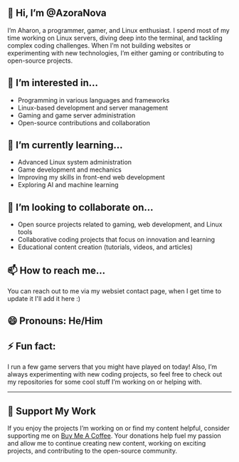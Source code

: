## 👋 Hi, I’m @AzoraNova

I’m Aharon, a programmer, gamer, and Linux enthusiast. I spend most of my time working on Linux servers, diving deep into the terminal, and tackling complex coding challenges. When I’m not building websites or experimenting with new technologies, I’m either gaming or contributing to open-source projects.

## 👀 I’m interested in...

- Programming in various languages and frameworks
- Linux-based development and server management
- Gaming and game server administration
- Open-source contributions and collaboration

## 🌱 I’m currently learning...

- Advanced Linux system administration
- Game development and mechanics
- Improving my skills in front-end web development
- Exploring AI and machine learning

## 💞️ I’m looking to collaborate on...

- Open source projects related to gaming, web development, and Linux tools
- Collaborative coding projects that focus on innovation and learning
- Educational content creation (tutorials, videos, and articles)

## 📫 How to reach me...

You can reach out to me via my websiet contact page, when I get time to update it I'll add it here :)

## 😄 Pronouns: He/Him

## ⚡ Fun fact:

I run a few game servers that you might have played on today! Also, I’m always experimenting with new coding projects, so feel free to check out my repositories for some cool stuff I’m working on or helping with.

---

## 💖 Support My Work

If you enjoy the projects I’m working on or find my content helpful, consider supporting me on [Buy Me A Coffee](https://buymeacoffee.com/azoranova). Your donations help fuel my passion and allow me to continue creating new content, working on exciting projects, and contributing to the open-source community.


<!---
AzoraNova/AzoraNova is a ✨ special ✨ repository because its `README.md` (this file) appears on your GitHub profile.
You can click the Preview link to take a look at your changes.
--->
